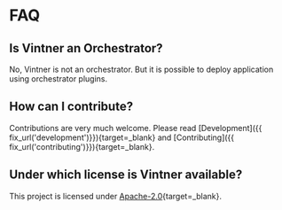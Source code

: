 # FAQ 

## Is Vintner an Orchestrator? 

No, Vintner is not an orchestrator.
But it is possible to deploy application using orchestrator plugins.

## How can I contribute? 

Contributions are very much welcome.
Please read [Development]({{ fix_url('development')}}){target=_blank} and [Contributing]({{ fix_url('contributing')}}){target=_blank}.

## Under which license is Vintner available?

This project is licensed under [Apache-2.0](https://opensource.org/licenses/Apache-2.0){target=_blank}.
